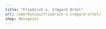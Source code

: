 ```yaml
---
title: "Friedrich u. Irmgard Ortel"
url: /oberkotzau/friedrich-u-irmgard-ortel/
shop: Metzgerei
---
```

